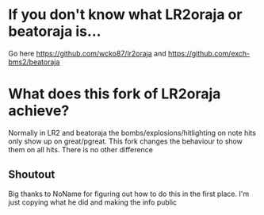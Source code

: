 # If you don't know what LR2oraja or beatoraja is...
Go here
https://github.com/wcko87/lr2oraja and
https://github.com/exch-bms2/beatoraja

# What does this fork of LR2oraja achieve?
Normally in LR2 and beatoraja the bombs/explosions/hitlighting on note hits only show up on great/pgreat. This fork changes the behaviour to show them on all hits. There is no other difference

## Shoutout
Big thanks to NoName for figuring out how to do this in the first place. I'm just copying what he did and making the info public
